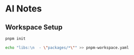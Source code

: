 # AI Notes

## Workspace Setup

```bash
pnpm init
```

```bash
echo "libs:\n  - \"packages/*\"" >> pnpm-workspace.yaml
```
